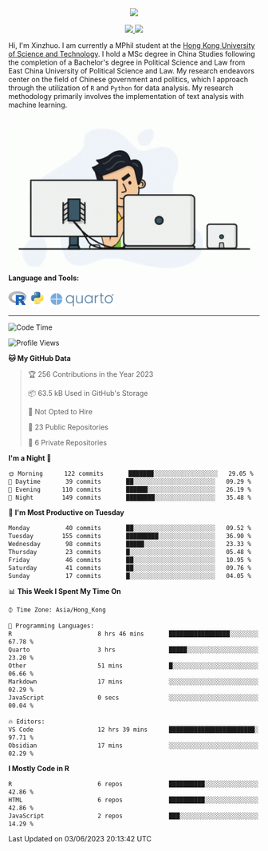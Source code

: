<div align='center'>
<img src='https://readme-typing-svg.herokuapp.com?font=ubuntu&color=4d3900&center=true&lines=HKUST+Mphil+in+SOSC;Focus+on+China;Code+for+PoliSci'/>
</div>

<p align='center'>
 <a href='https://www.linkedin.com/in/xinzhuo-huang-5161011ba/' target='_blank'>
        <img src='https://img.shields.io/badge/linkedin%20-%230077B5.svg?&style=for-the-badge&logo=linkedin&logoColor=white'/>
    </a>
 <a href='https://twitter.com/HsinchoH' target='_blank'>
        <img src='https://img.shields.io/badge/Twitter-1DA1F2?style=for-the-badge&logo=twitter&logoColor=white'/>
    </a>
    </p>
    
Hi, I'm Xinzhuo. I am currently a MPhil student at the [Hong Kong University of Science and Technology](https://sosc.hkust.edu.hk/node/613). I hold a MSc degree in China Studies following the completion of a Bachelor's degree in Political Science and Law from East China University of Political Science and Law. My research endeavors center on the field of Chinese government and politics, which I approach through the utilization of `R` and `Python` for data analysis. My research methodology primarily involves the implementation of text analysis with machine learning.




<img align='right' src="https://github.com/xinzhuohkust/xinzhuohkust/blob/main/programmer.gif" width="590">



**Language and Tools:**  

<code><img height="36" src="https://raw.githubusercontent.com/github/explore/80688e429a7d4ef2fca1e82350fe8e3517d3494d/topics/r/r.png"></code>
<code><img height="36" src="https://raw.githubusercontent.com/github/explore/80688e429a7d4ef2fca1e82350fe8e3517d3494d/topics/python/python.png"></code>
<code><img height="32" src="https://github.com/quarto-dev/quarto-r/blob/main/man/figures/quarto.png"></code>

---
<!--START_SECTION:waka-->
![Code Time](http://img.shields.io/badge/Code%20Time-578%20hrs%2017%20mins-blue)

![Profile Views](http://img.shields.io/badge/Profile%20Views-14-blue)

**🐱 My GitHub Data** 

> 🏆 256 Contributions in the Year 2023
 > 
> 📦 63.5 kB Used in GitHub's Storage 
 > 
> 🚫 Not Opted to Hire
 > 
> 📜 23 Public Repositories 
 > 
> 🔑 6 Private Repositories  
 > 
**I'm a Night 🦉** 

```text
🌞 Morning      122 commits       ███████░░░░░░░░░░░░░░░░░░   29.05 % 
🌆 Daytime       39 commits       ██░░░░░░░░░░░░░░░░░░░░░░░   09.29 % 
🌃 Evening      110 commits       ██████░░░░░░░░░░░░░░░░░░░   26.19 % 
🌙 Night        149 commits       ████████░░░░░░░░░░░░░░░░░   35.48 % 

```
📅 **I'm Most Productive on Tuesday** 

```text
Monday          40 commits       ██░░░░░░░░░░░░░░░░░░░░░░░   09.52 % 
Tuesday        155 commits       █████████░░░░░░░░░░░░░░░░   36.90 % 
Wednesday       98 commits       █████░░░░░░░░░░░░░░░░░░░░   23.33 % 
Thursday        23 commits       █░░░░░░░░░░░░░░░░░░░░░░░░   05.48 % 
Friday          46 commits       ██░░░░░░░░░░░░░░░░░░░░░░░   10.95 % 
Saturday        41 commits       ██░░░░░░░░░░░░░░░░░░░░░░░   09.76 % 
Sunday          17 commits       █░░░░░░░░░░░░░░░░░░░░░░░░   04.05 % 

```


📊 **This Week I Spent My Time On** 

```text
⌚︎ Time Zone: Asia/Hong_Kong

💬 Programming Languages: 
R                        8 hrs 46 mins       █████████████████░░░░░░░░   67.78 % 
Quarto                   3 hrs               █████░░░░░░░░░░░░░░░░░░░░   23.20 % 
Other                    51 mins             █░░░░░░░░░░░░░░░░░░░░░░░░   06.66 % 
Markdown                 17 mins             ░░░░░░░░░░░░░░░░░░░░░░░░░   02.29 % 
JavaScript               0 secs              ░░░░░░░░░░░░░░░░░░░░░░░░░   00.04 % 

🔥 Editors: 
VS Code                  12 hrs 39 mins      ████████████████████████░   97.71 % 
Obsidian                 17 mins             ░░░░░░░░░░░░░░░░░░░░░░░░░   02.29 % 

```

**I Mostly Code in R** 

```text
R                        6 repos             ██████████░░░░░░░░░░░░░░░   42.86 % 
HTML                     6 repos             ██████████░░░░░░░░░░░░░░░   42.86 % 
JavaScript               2 repos             ███░░░░░░░░░░░░░░░░░░░░░░   14.29 % 

```



 Last Updated on 03/06/2023 20:13:42 UTC
<!--END_SECTION:waka-->
    
    
    
    
    
    
    
    
